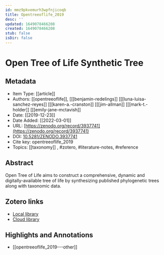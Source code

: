 ```yaml
---
id: mmz9pkvemurh3wpfnjicoqb
title: Opentreeoflife_2019
desc: ''
updated: 1649078466208
created: 1649078466208
stub: false
isDir: false
---
```

# Open Tree of Life Synthetic Tree

## Metadata

* Item Type: [[article]]
* Authors: [[opentreeoflife]], [[[benjamin-redelings]] [[[luna-luisa-sanchez-reyes]] [[[karen-a.-cranston]] [[[jim-allman]] [[[mark-t.-holder]] [[[emily-jane-mctavish]]
* Date: [[2019-12-23]]
* Date Added: [[2022-03-01]]
* URL: [https://zenodo.org/record/3937741](https://zenodo.org/record/3937741)
* DOI: [10.5281/ZENODO.3937741](https://doi.org/10.5281/ZENODO.3937741)
* Cite key: opentreeoflife_2019
* Topics: [[taxonomy]]
, #zotero, #literature-notes, #reference

## Abstract

Open Tree of Life aims to construct a comprehensive, dynamic and digitally-available tree of life by synthesizing published phylogenetic trees along with taxonomic data.


##  Zotero links
* [Local library](zotero://select/items/3_UIVVJUSV)
* [Cloud library](http://zotero.org/groups/4613367/items/UIVVJUSV)

## Highlights and Annotations

- [[opentreeoflife_2019---other]]
